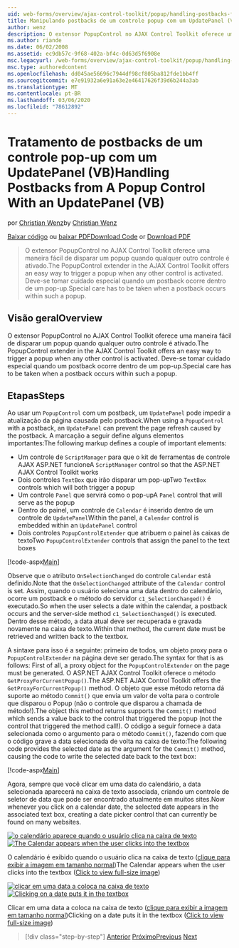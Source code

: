 ```yaml
---
uid: web-forms/overview/ajax-control-toolkit/popup/handling-postbacks-from-a-popup-control-with-an-updatepanel-vb
title: Manipulando postbacks de um controle popup com um UpdatePanel (VB) | Microsoft Docs
author: wenz
description: O extensor PopupControl no AJAX Control Toolkit oferece uma maneira fácil de disparar um popup quando qualquer outro controle é ativado. Deve-se tomar cuidado especial...
ms.author: riande
ms.date: 06/02/2008
ms.assetid: ec9db57c-9f68-402a-bf4c-0d63d5f6908e
msc.legacyurl: /web-forms/overview/ajax-control-toolkit/popup/handling-postbacks-from-a-popup-control-with-an-updatepanel-vb
msc.type: authoredcontent
ms.openlocfilehash: dd045ae56696c7944df98cf805ba812fde1bb4ff
ms.sourcegitcommit: e7e91932a6e91a63e2e46417626f39d6b244a3ab
ms.translationtype: MT
ms.contentlocale: pt-BR
ms.lasthandoff: 03/06/2020
ms.locfileid: "78612892"
---
```

# <a name="handling-postbacks-from-a-popup-control-with-an-updatepanel-vb"></a><span data-ttu-id="118e8-104">Tratamento de postbacks de um controle pop-up com um UpdatePanel (VB)</span><span class="sxs-lookup"><span data-stu-id="118e8-104">Handling Postbacks from A Popup Control With an UpdatePanel (VB)</span></span>

<span data-ttu-id="118e8-105">por [Christian Wenz](https://github.com/wenz)</span><span class="sxs-lookup"><span data-stu-id="118e8-105">by [Christian Wenz](https://github.com/wenz)</span></span>

<span data-ttu-id="118e8-106">[Baixar código](https://download.microsoft.com/download/9/3/f/93f8daea-bebd-4821-833b-95205389c7d0/PopupControl2.vb.zip) ou [baixar PDF](https://download.microsoft.com/download/2/d/c/2dc10e34-6983-41d4-9c08-f78f5387d32b/popupcontrol2VB.pdf)</span><span class="sxs-lookup"><span data-stu-id="118e8-106">[Download Code](https://download.microsoft.com/download/9/3/f/93f8daea-bebd-4821-833b-95205389c7d0/PopupControl2.vb.zip) or [Download PDF](https://download.microsoft.com/download/2/d/c/2dc10e34-6983-41d4-9c08-f78f5387d32b/popupcontrol2VB.pdf)</span></span>

> <span data-ttu-id="118e8-107">O extensor PopupControl no AJAX Control Toolkit oferece uma maneira fácil de disparar um popup quando qualquer outro controle é ativado.</span><span class="sxs-lookup"><span data-stu-id="118e8-107">The PopupControl extender in the AJAX Control Toolkit offers an easy way to trigger a popup when any other control is activated.</span></span> <span data-ttu-id="118e8-108">Deve-se tomar cuidado especial quando um postback ocorre dentro de um pop-up.</span><span class="sxs-lookup"><span data-stu-id="118e8-108">Special care has to be taken when a postback occurs within such a popup.</span></span>

## <a name="overview"></a><span data-ttu-id="118e8-109">Visão geral</span><span class="sxs-lookup"><span data-stu-id="118e8-109">Overview</span></span>

<span data-ttu-id="118e8-110">O extensor PopupControl no AJAX Control Toolkit oferece uma maneira fácil de disparar um popup quando qualquer outro controle é ativado.</span><span class="sxs-lookup"><span data-stu-id="118e8-110">The PopupControl extender in the AJAX Control Toolkit offers an easy way to trigger a popup when any other control is activated.</span></span> <span data-ttu-id="118e8-111">Deve-se tomar cuidado especial quando um postback ocorre dentro de um pop-up.</span><span class="sxs-lookup"><span data-stu-id="118e8-111">Special care has to be taken when a postback occurs within such a popup.</span></span>

## <a name="steps"></a><span data-ttu-id="118e8-112">Etapas</span><span class="sxs-lookup"><span data-stu-id="118e8-112">Steps</span></span>

<span data-ttu-id="118e8-113">Ao usar um `PopupControl` com um postback, um `UpdatePanel` pode impedir a atualização da página causada pelo postback.</span><span class="sxs-lookup"><span data-stu-id="118e8-113">When using a `PopupControl` with a postback, an `UpdatePanel` can prevent the page refresh caused by the postback.</span></span> <span data-ttu-id="118e8-114">A marcação a seguir define alguns elementos importantes:</span><span class="sxs-lookup"><span data-stu-id="118e8-114">The following markup defines a couple of important elements:</span></span>

- <span data-ttu-id="118e8-115">Um controle de `ScriptManager` para que o kit de ferramentas de controle AJAX ASP.NET funcione</span><span class="sxs-lookup"><span data-stu-id="118e8-115">A `ScriptManager` control so that the ASP.NET AJAX Control Toolkit works</span></span>
- <span data-ttu-id="118e8-116">Dois controles `TextBox` que irão disparar um pop-up</span><span class="sxs-lookup"><span data-stu-id="118e8-116">Two `TextBox` controls which will both trigger a popup</span></span>
- <span data-ttu-id="118e8-117">Um controle `Panel` que servirá como o pop-up</span><span class="sxs-lookup"><span data-stu-id="118e8-117">A `Panel` control that will serve as the popup</span></span>
- <span data-ttu-id="118e8-118">Dentro do painel, um controle de `Calendar` é inserido dentro de um controle de `UpdatePanel`</span><span class="sxs-lookup"><span data-stu-id="118e8-118">Within the panel, a `Calendar` control is embedded within an `UpdatePanel` control</span></span>
- <span data-ttu-id="118e8-119">Dois controles `PopupControlExtender` que atribuem o painel às caixas de texto</span><span class="sxs-lookup"><span data-stu-id="118e8-119">Two `PopupControlExtender` controls that assign the panel to the text boxes</span></span>

[!code-aspx[Main](handling-postbacks-from-a-popup-control-with-an-updatepanel-vb/samples/sample1.aspx)]

<span data-ttu-id="118e8-120">Observe que o atributo `OnSelectionChanged` do controle `Calendar` está definido.</span><span class="sxs-lookup"><span data-stu-id="118e8-120">Note that the `OnSelectionChanged` attribute of the `Calendar` control is set.</span></span> <span data-ttu-id="118e8-121">Assim, quando o usuário seleciona uma data dentro do calendário, ocorre um postback e o método do servidor `c1_SelectionChanged()` é executado.</span><span class="sxs-lookup"><span data-stu-id="118e8-121">So when the user selects a date within the calendar, a postback occurs and the server-side method `c1_SelectionChanged()` is executed.</span></span> <span data-ttu-id="118e8-122">Dentro desse método, a data atual deve ser recuperada e gravada novamente na caixa de texto.</span><span class="sxs-lookup"><span data-stu-id="118e8-122">Within that method, the current date must be retrieved and written back to the textbox.</span></span>

<span data-ttu-id="118e8-123">A sintaxe para isso é a seguinte: primeiro de todos, um objeto proxy para o `PopupControlExtender` na página deve ser gerado.</span><span class="sxs-lookup"><span data-stu-id="118e8-123">The syntax for that is as follows: First of all, a proxy object for the `PopupControlExtender` on the page must be generated.</span></span> <span data-ttu-id="118e8-124">O ASP.NET AJAX Control Toolkit oferece o método `GetProxyForCurrentPopup()`.</span><span class="sxs-lookup"><span data-stu-id="118e8-124">The ASP.NET AJAX Control Toolkit offers the `GetProxyForCurrentPopup()` method.</span></span> <span data-ttu-id="118e8-125">O objeto que esse método retorna dá suporte ao método `Commit()` que envia um valor de volta para o controle que disparou o Popup (não o controle que disparou a chamada de método!).</span><span class="sxs-lookup"><span data-stu-id="118e8-125">The object this method returns supports the `Commit()` method which sends a value back to the control that triggered the popup (not the control that triggered the method call!).</span></span> <span data-ttu-id="118e8-126">O código a seguir fornece a data selecionada como o argumento para o método `Commit()`, fazendo com que o código grave a data selecionada de volta na caixa de texto:</span><span class="sxs-lookup"><span data-stu-id="118e8-126">The following code provides the selected date as the argument for the `Commit()` method, causing the code to write the selected date back to the text box:</span></span>

[!code-aspx[Main](handling-postbacks-from-a-popup-control-with-an-updatepanel-vb/samples/sample2.aspx)]

<span data-ttu-id="118e8-127">Agora, sempre que você clicar em uma data do calendário, a data selecionada aparecerá na caixa de texto associada, criando um controle de seletor de data que pode ser encontrado atualmente em muitos sites.</span><span class="sxs-lookup"><span data-stu-id="118e8-127">Now whenever you click on a calendar date, the selected date appears in the associated text box, creating a date picker control that can currently be found on many websites.</span></span>

<span data-ttu-id="118e8-128">[![o calendário aparece quando o usuário clica na caixa de texto](handling-postbacks-from-a-popup-control-with-an-updatepanel-vb/_static/image2.png)](handling-postbacks-from-a-popup-control-with-an-updatepanel-vb/_static/image1.png)</span><span class="sxs-lookup"><span data-stu-id="118e8-128">[![The Calendar appears when the user clicks into the textbox](handling-postbacks-from-a-popup-control-with-an-updatepanel-vb/_static/image2.png)](handling-postbacks-from-a-popup-control-with-an-updatepanel-vb/_static/image1.png)</span></span>

<span data-ttu-id="118e8-129">O calendário é exibido quando o usuário clica na caixa de texto ([clique para exibir a imagem em tamanho normal](handling-postbacks-from-a-popup-control-with-an-updatepanel-vb/_static/image3.png))</span><span class="sxs-lookup"><span data-stu-id="118e8-129">The Calendar appears when the user clicks into the textbox ([Click to view full-size image](handling-postbacks-from-a-popup-control-with-an-updatepanel-vb/_static/image3.png))</span></span>

<span data-ttu-id="118e8-130">[![clicar em uma data a coloca na caixa de texto](handling-postbacks-from-a-popup-control-with-an-updatepanel-vb/_static/image5.png)](handling-postbacks-from-a-popup-control-with-an-updatepanel-vb/_static/image4.png)</span><span class="sxs-lookup"><span data-stu-id="118e8-130">[![Clicking on a date puts it in the textbox](handling-postbacks-from-a-popup-control-with-an-updatepanel-vb/_static/image5.png)](handling-postbacks-from-a-popup-control-with-an-updatepanel-vb/_static/image4.png)</span></span>

<span data-ttu-id="118e8-131">Clicar em uma data a coloca na caixa de texto ([clique para exibir a imagem em tamanho normal](handling-postbacks-from-a-popup-control-with-an-updatepanel-vb/_static/image6.png))</span><span class="sxs-lookup"><span data-stu-id="118e8-131">Clicking on a date puts it in the textbox ([Click to view full-size image](handling-postbacks-from-a-popup-control-with-an-updatepanel-vb/_static/image6.png))</span></span>

> [!div class="step-by-step"]
> <span data-ttu-id="118e8-132">[Anterior](using-multiple-popup-controls-vb.md)
> [Próximo](handling-postbacks-from-a-popup-control-without-an-updatepanel-vb.md)</span><span class="sxs-lookup"><span data-stu-id="118e8-132">[Previous](using-multiple-popup-controls-vb.md)
[Next](handling-postbacks-from-a-popup-control-without-an-updatepanel-vb.md)</span></span>
